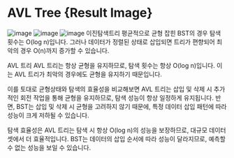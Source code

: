 # AVL Tree {Result Image}
![image](https://github.com/user-attachments/assets/e46cd47a-e353-4297-883e-0b83ac3e88c8)
![image](https://github.com/user-attachments/assets/bbf9f639-5523-4a05-9ab3-88349772b0c6)
![image](https://github.com/user-attachments/assets/3716131f-a159-4d5c-9b34-ac378fdfc071)
이진탐색트리
평균적으로 균형 잡힌 BST의 경우 탐색 횟수는 O(log n)입니다. 그러나 데이터가 정렬된 상태로 삽입되면 트리가 편향되어 최악의 경우 O(n)까지 증가할 수 있습니다.

AVL 트리
AVL 트리는 항상 균형을 유지하므로, 탐색 횟수는 항상 O(log n)입니다. 이는 AVL 트리가 최악의 경우에도 균형을 유지하기 때문입니다.

이를 토대로 균형상태와 탐색의 효율성을 비교해보면
AVL 트리는 삽입 및 삭제 시 추가적인 회전 작업을 통해 균형을 유지하므로, 탐색 성능이 항상 일정하게 유지됩니다.
반면, BST는 삽입 및 삭제 시 균형을 고려하지 않기 때문에, 특정 데이터 삽입 패턴에 따라 성능이 크게 저하될 수 있습니다.

탐색 효율성은
AVL 트리는 탐색 시 항상 O(log n)의 성능을 보장하므로, 대규모 데이터셋에서 더 효율적입니다.
BST는 데이터의 삽입 순서에 따라 성능이 달라지므로, 예측할 수 없는 성능을 보일 수 있습니다.
